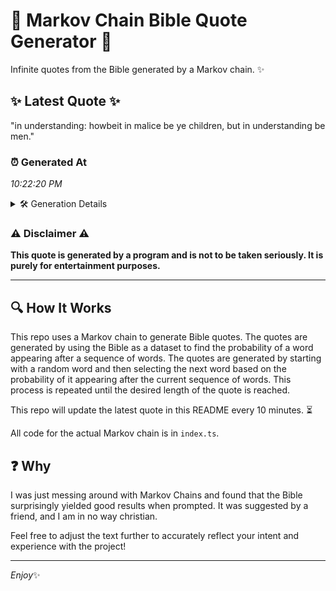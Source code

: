 # 📖 Markov Chain Bible Quote Generator 📖

Infinite quotes from the Bible generated by a Markov chain. ✨

## ✨ Latest Quote ✨
"in understanding: howbeit in malice be ye children, but in understanding be men."

### ⏰ Generated At
*10:22:20 PM*

<details>
    <summary>🛠️ Generation Details</summary>
    <p>
        <strong>🌱 Seed:</strong> in<br>
        <strong>🔄 Iterations:</strong> 12<br>
        <strong>📜 Context History:</strong><br>[ in ]: understanding:<br>[ in, understanding: ]: howbeit<br>[ in, understanding:, howbeit ]: in<br>[ in, understanding:, howbeit, in ]: malice<br>[ in, understanding:, howbeit, in, malice ]: be<br>[ in, understanding:, howbeit, in, malice, be ]: ye<br>[ understanding:, howbeit, in, malice, be, ye ]: children,<br>[ howbeit, in, malice, be, ye, children, ]: but<br>[ in, malice, be, ye, children,, but ]: in<br>[ malice, be, ye, children,, but, in ]: understanding<br>[ be, ye, children,, but, in, understanding ]: be<br>[ ye, children,, but, in, understanding, be ]: men.<br>
    </p>
</details>

### ⚠️ Disclaimer ⚠️
**This quote is generated by a program and is not to be taken seriously. It is purely for entertainment purposes.**

---

## 🔍 How It Works

This repo uses a Markov chain to generate Bible quotes. The quotes are generated by using the Bible as a dataset to find the probability of a word appearing after a sequence of words. The quotes are generated by starting with a random word and then selecting the next word based on the probability of it appearing after the current sequence of words. This process is repeated until the desired length of the quote is reached.

This repo will update the latest quote in this README every 10 minutes. ⏳

All code for the actual Markov chain is in `index.ts`.

## ❓ Why

I was just messing around with Markov Chains and found that the Bible surprisingly yielded good results when prompted. 
It was suggested by a friend, and I am in no way christian.

Feel free to adjust the text further to accurately reflect your intent and experience with the project!

---

*Enjoy*✨
